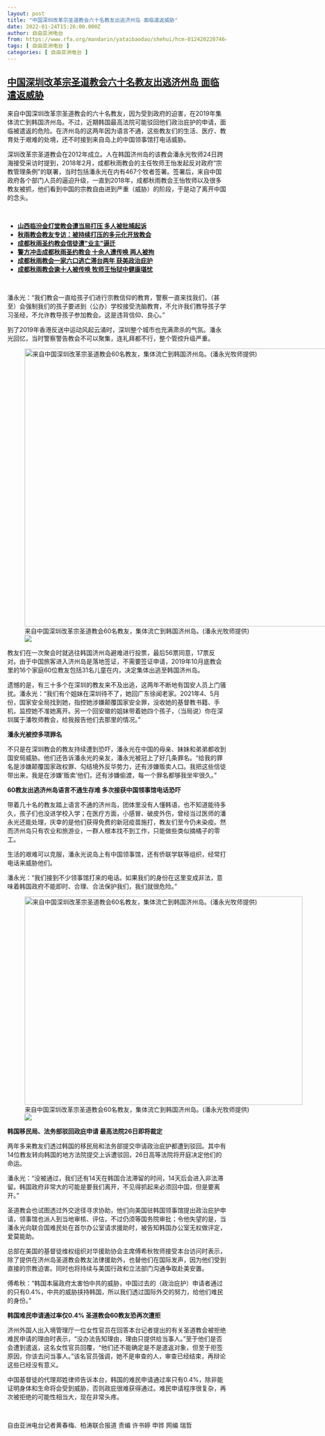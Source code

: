 ```yaml
---
layout: post
title: "中国深圳改革宗圣道教会六十名教友出逃济州岛 面临遣返威胁"
date: 2022-01-24T15:26:00.000Z
author: 自由亚洲电台
from: https://www.rfa.org/mandarin/yataibaodao/shehui/hcm-01242022074646.html
tags: [ 自由亚洲电台 ]
categories: [ 自由亚洲电台 ]
---
```

<!--1643037960000-->
[中国深圳改革宗圣道教会六十名教友出逃济州岛 面临遣返威胁](https://www.rfa.org/mandarin/yataibaodao/shehui/hcm-01242022074646.html)
------

<div>
<p>来自中国深圳改革宗圣道教会的六十名教友，因为受到政府的迫害，在2019年集体流亡到韩国济州岛。不过，近期韩国最高法院可能驳回他们政治庇护的申请，面临被遣返的危险。在济州岛的这两年因为语言不通，这些教友们的生活、医疗、教育处于艰难的处境，还不时接到来自岛上的中国领事馆打电话威胁。</p><p>深圳改革宗圣道教会在2012年成立。人在韩国济州岛的该教会潘永光牧师24日跨海接受采访时提到，2018年2月，成都秋雨教会的主任牧师王怡发起反对政府“宗教管理条例”的联署，当时包括潘永光在内有467个牧者签署。签署后，来自中国政府各个部门人员的逼迫升级，一直到2018年，成都秋雨教会王怡牧师以及很多教友被抓，他们看到中国的宗教自由进到严重（威胁）的阶段，于是动了离开中国的念头。</p><p><span class="discreet"><span><span class="searchresultdate"></span></span></span></p><p><br/></p><ul><li><strong><span class="result-title"><a class="state-published" href="https://www.rfa.org/mandarin/yataibaodao/shehui/sc-01132022141211.html">山西临汾金灯堂教会遭当局打压 多人被批捕起诉</a> </span></strong></li><li><span class="discreet"><span class="result-title"> <a class="state-published" href="https://www.rfa.org/mandarin/yataibaodao/shehui/wy-12102021135645.html"><strong>秋雨教会教友专访：被持续打压的多元化开放教会</strong></a> </span> <span> <span class="searchresultdate"> </span></span></span></li><li><span class="discreet"><span><span class="result-title"> <a class="state-published" href="https://www.rfa.org/mandarin/yataibaodao/shehui/ql2-09032021071120.html"><strong>成都秋雨圣约教会信徒遭"业主"逼迁</strong></a> </span> <span class="searchresultdate"> </span></span></span></li><li><span class="discreet"><span><span class="result-title"><a class="state-published" href="https://www.rfa.org/mandarin/yataibaodao/shehui/ql0824a-08242021041414.html"><strong>警方冲击成都秋雨圣约教会 十余人遭传唤 两人被拘</strong></a> </span> </span></span></li><li><span class="discreet"><span class="result-title"> <a class="state-published" href="https://www.rfa.org/mandarin/yataibaodao/gangtai/hcm0629a-06292021051041.html"><strong>成都秋雨教会一家六口逃亡滞台两年 获美政治庇护</strong></a> </span> <span> <span class="searchresultdate"> </span></span></span></li><li><span class="discreet"><span class="result-title"> <a class="state-published" href="https://www.rfa.org/mandarin/yataibaodao/shehui/ql2-06142021070136.html"><strong>成都秋雨教会逾十人被传唤 牧师王怡狱中健康堪忧</strong></a></span></span></li></ul><p><br/></p><p><span class="discreet"><span><span class="searchresultdate"></span></span></span></p><p>潘永光：“我们教会一直给孩子们进行宗教信仰的教育，警察一直来找我们，（甚至）会强制我们的孩子要进到（公办）学校接受洗脑教育，不允许我们教导孩子学习圣经，不允许教导孩子参加教会。这是违背信仰、良心。”</p><p>到了2019年香港反送中运动风起云涌时，深圳整个城市也充满肃杀的气氛。潘永光回忆，当时警察警告教会不可以聚集，连礼拜都不行，整个管控升级严重。</p><p><span class="discreet"><span><span class="searchresultdate"></span></span></span></p><p><figure class="image-richtext image-inline captioned" style="width:959px;"><img alt="来自中国深圳改革宗圣道教会60名教友，集体流亡到韩国济州岛。(潘永光牧师提供)" height="640" src="https://www.rfa.org/mandarin/yataibaodao/shehui/hcm-01242022074646.html/2-3.jpg/@@images/27d3a9bc-3e10-4c28-9269-f712c57d599e.jpeg" title="2-3.jpg" width="959"/><figcaption class="image-caption">来自中国深圳改革宗圣道教会60名教友，集体流亡到韩国济州岛。(潘永光牧师提供)</figcaption><small></small><div id="zoomattribute"><a data-caption="来自中国深圳改革宗圣道教会60名教友，集体流亡到韩国济州岛。(潘永光牧师提供)" data-fancybox="" href="https://www.rfa.org/mandarin/yataibaodao/shehui/hcm-01242022074646.html/2-3.jpg" id="single_image" title="来自中国深圳改革宗圣道教会60名教友，集体流亡到韩国济州岛。(潘永光牧师提供)"><img src="/++plone++rfa-resources/img/icon-zoom.png"/></a></div></figure></p><p>教友们在一次聚会时就逃往韩国济州岛避难进行投票，最后56票同意，17票反对。由于中国旅客进入济州岛是落地签证，不需要签证申请，2019年10月底教会里的16个家庭60位教友包括31名儿童在内，决定集体出逃至韩国济州岛。</p><p>遗憾的是，有三十多个在深圳的教友来不及出逃，这两年不断地有国安人员上门骚扰。潘永光：“我们有个姐妹在深圳待不了，她回广东徐闻老家。2021年4、5月份，国家安全局找到她，指控她涉嫌颠覆国家安全罪，没收她的基督教书籍、手机，监控她不准她离开。另一个回安徽的姐妹带着她四个孩子，（当局说）你在深圳属于潘牧师教会，给我报告他们去那里的情况。”</p><p><strong>潘永光被控多项罪名</strong></p><p>不只是在深圳教会的教友持续遭到恐吓，潘永光在中国的母亲、妹妹和弟弟都收到国安局威胁。他们还告诉潘永光的亲友，潘永光被冠上了好几条罪名。“给我的罪名是涉嫌颠覆国家政权罪、勾结境外反华势力，还有涉嫌贩卖人口。我把这些信徒带出来，我是在涉嫌’贩卖’他们，还有涉嫌偷渡，每一个罪名都够我坐牢很久。”</p><p><strong>60教友出逃济州岛语言不通生存难 多次接获中国领事馆电话恐吓</strong></p><p>带着几十名的教友踏上语言不通的济州岛，团体里没有人懂韩语，也不知道能待多久，孩子们也没进学校入学；在医疗方面，小感冒、破皮外伤，曾经当过医师的潘永光还能处理，庆幸的是他们获得免费的新冠疫苗施打，教友们至今仍未染疫。然而济州岛只有农业和旅游业，一群人根本找不到工作，只能做些类似摘橘子的零工。</p><p>生活的艰难可以克服，潘永光说岛上有中国领事馆，还有侨联学联等组织，经常打电话来威胁他们。</p><p>潘永光：“我们接到不少领事馆打来的电话。如果我们的身份在这里变成非法，意味着韩国政府不能即时、合理、合法保护我们，我们就很危险。”</p><p><figure class="image-richtext image-inline captioned" style="width:640px;"><img alt="来自中国深圳改革宗圣道教会60名教友，集体流亡到韩国济州岛。(潘永光牧师提供)" height="480" src="https://www.rfa.org/mandarin/yataibaodao/shehui/hcm-01242022074646.html/6fdf5dde5cf6751f6d3b571656db.jpeg/@@images/07afc2cf-cfb3-465b-a1e0-1390b818dc7b.jpeg" title="濟州島生活圖四.jpeg" width="640"/><figcaption class="image-caption">来自中国深圳改革宗圣道教会60名教友，集体流亡到韩国济州岛。(潘永光牧师提供)</figcaption><small></small><div id="zoomattribute"><a data-caption="来自中国深圳改革宗圣道教会60名教友，集体流亡到韩国济州岛。(潘永光牧师提供)" data-fancybox="" href="https://www.rfa.org/mandarin/yataibaodao/shehui/hcm-01242022074646.html/6fdf5dde5cf6751f6d3b571656db.jpeg" id="single_image" title="来自中国深圳改革宗圣道教会60名教友，集体流亡到韩国济州岛。(潘永光牧师提供)"><img src="/++plone++rfa-resources/img/icon-zoom.png"/></a></div></figure></p><p><strong>韩国移民局、法务部驳回政庇申请 最高法院26日即将裁定</strong></p><p>两年多来教友们透过韩国的移民局和法务部提交申请政治庇护都遭到驳回。其中有14位教友转向韩国的地方法院提交上诉遭驳回，26日高等法院将开庭决定他们的命运。</p><p>潘永光：“没被通过，我们还有14天在韩国合法滞留的时间，14天后会进入非法滞留。韩国政府非常大的可能是要我们离开，不见得抓起来必须回中国，但是要离开。”</p><p>圣道教会也试图透过外交途径寻求协助，他们向美国驻韩国领事馆提出政治庇护申请，领事馆也派人到当地审核、评估，不过仍须等国务院审批；令他失望的是，当潘永光向联合国难民处在首尔办公室请求援助时，被告知韩国办公室无权做评定，爱莫能助。</p><p>总部在美国的基督徒维权组织对华援助协会主席傅希秋牧师接受本台访问时表示，除了提供在济州岛圣道教会教友法律援助外，也替他们在国际发声，因为他们受到直接的宗教迫害。同时也将持续与美国行政和立法部门沟通争取赴美安置。</p><p>傅希秋：“韩国本届政府太害怕中共的威胁，中国过去的（政治庇护）申请者通过的只有0.4%，中共的威胁挟持韩国，所以我们透过国际外交的努力，给他们难民的身份。”</p><p><strong>韩国难民申请通过率仅0.4% 圣道教会60教友恐再次遭拒</strong></p><p>济州外国人出入境管理厅一位女性官员在回答本台记者提出的有关圣道教会被拒绝难民申请的理由时表示，“没办法告知理由，理由只提供给当事人。”至于他们是否会遭到遣返，这名女性官员回覆，“他们还不能确定是不是遣返对象，但至于拒签原因，你该去问当事人。”该名官员强调，她不是审查的人，审查已经结束，再辩论这些已经没有意义。</p><p>中国基督徒的代理郑姓律师告诉本台，韩国的难民申请通过率只有0.4%，除非能证明身体和生命将会受到威胁，否则政庇很难获得通过。难民申请程序很复杂，再次被拒绝的可能性相当大，现在非常头疼。</p><p><br/></p><p>自由亚洲电台记者黄春梅、柏涛联合报道 责编 许书婷 申铧 网编 瑞哲</p>
</div>
